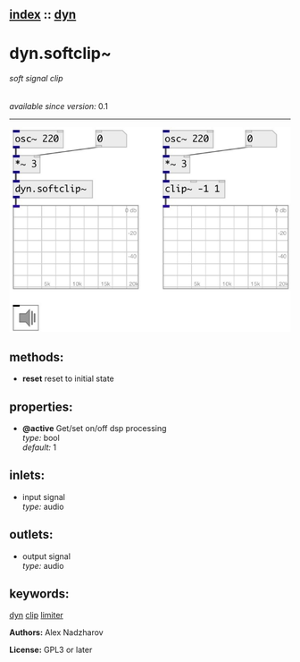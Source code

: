 [index](index.html) :: [dyn](category_dyn.html)
---

# dyn.softclip~

###### soft signal clip

*available since version:* 0.1

---




[![example](../examples/img/dyn.softclip~.jpg)](../examples/pd/dyn.softclip~.pd)





## methods:

* **reset**
reset to initial state<br>




## properties:

* **@active** 
Get/set on/off dsp processing<br>
_type:_ bool<br>
_default:_ 1<br>



## inlets:

* input signal<br>
_type:_ audio



## outlets:

* output signal<br>
_type:_ audio



## keywords:

[dyn](keywords/dyn.html)
[clip](keywords/clip.html)
[limiter](keywords/limiter.html)






**Authors:** Alex Nadzharov




**License:** GPL3 or later





